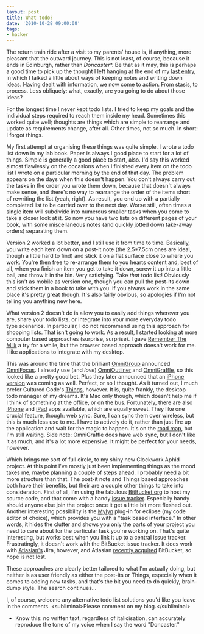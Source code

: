 ```yaml
---
layout: post
title: What todo?
date: '2010-10-28 09:00:08'
tags:
- hacker
---
```


The return train ride after a visit to my parents' house is, if anything, more pleasant that the outward journey. This is not least, of course, because it ends in Edinburgh, rather than _Doncaster_\*. Be that as it may, this is perhaps a good time to pick up the thought I left hanging at the end of my [last entry], in which I talked a little about ways of keeping notes and writing down ideas. Having dealt with information, we now come to action. From stasis, to process. Less obliquely: what, exactly, are you going to do about those ideas?  

[last entry]: http://harveynick.wordpress.com/2010/10/26/the-journey-home/

For the longest time I never kept todo lists. I tried to keep my goals and the individual steps required to reach them inside my head. Sometimes this worked quite well; thoughts are things which are simple to rearrange and update as requirements change, after all. Other times, not so much. In short: I forgot things.  

<!-- More -->

My first attempt at organising these things was quite simple. I wrote a todo list down in my lab book. Paper is always I good place to start for a lot of things. Simple is generally a good place to start, also. I'd say this worked almost flawlessly on the occasions when I finished every item on the todo list I wrote on a particular morning by the end of that day. The problem appears on the days when this doesn't happen. You don't always carry out the tasks in the order you wrote them down, because that doesn't always make sense, and there's no way to rearrange the order of the items short of rewriting the list (yeah, right). As result, you end up with a partially completed list to be carried over to the next day. Worse still, often times a single item will subdivide into numerous smaller tasks when you come to take a closer look at it. So now you have two lists on different pages of your book, with some miscellaneous notes (and quickly jotted down take-away orders) separating them.  

Version 2 worked a lot better, and I still use it from time to time. Basically, you write each item down on a post-it note (the 2.5*7.5cm ones are ideal, though a little hard to find) and stick it on a flat surface close to where you work. You're then free to re-arrange them to you hearts content and, best of all, when you finish an item you get to take it down, screw it up into a little ball, and throw it in the bin. Very satisfying. Take _that_ todo list! Obviously this isn't as mobile as version one, though you can pull the post-its down and stick them in a book to take with you. If you always work in the same place it's pretty great though. It's also fairly obvious, so apologies if I'm not telling you anything new here.  

What version 2 doesn't do is allow you to easily add things wherever you are, share your todo lists, or integrate into your more everyday todo type scenarios. In particular, I do not recommend using this approach for shopping lists. That isn't going to work. As a result, I started looking at more computer based approaches (surprise, surprise). I gave [Remember The Milk] a try for a while, but the browser based approach doesn't work for me. I like applications to integrate with my desktop.

[Remember The Milk]: http://www.rememberthemilk.com/

This was around the time that the brilliant [OmniGroup] announced [OmniFocus]. I already use (and _love_) [OmniOutliner] and [OmniGraffle], so this looked like a pretty good bet. Plus they later announced that an [iPhone version] was coming as well. Perfect, or so I thought. As it turned out, I much prefer Cultured Code's [Things], however. It is, quite frankly, the desktop todo manager of my dreams. It's Mac only though, which doesn't help me if I think of something at the office, or on the bus. Fortunately, there are also [iPhone] and [iPad] apps available, which are equally sweet. They like one crucial feature, though: web sync. Sure, I can sync them over wireless, but this is much less use to me. I have to actively do it, rather than just fire up the application and wait for the magic to happen. It's on the [road map], but I'm still waiting. Side note: OmniGraffle does have web sync, but I don't like it as much, and it's a lot more expensive. It might be perfect for your needs, however.  

[OmniGroup]: http://www.omnigroup.com/
[OmniFocus]: http://www.omnigroup.com/products/omnifocus/
[OmniOutliner]: http://www.omnigroup.com/products/omnioutliner/
[OmniGraffle]: http://www.omnigroup.com/products/omnigraffle/
[iPhone version]: http://www.omnigroup.com/products/omnifocus_for_iphone/
[Things]: http://culturedcode.com/things/
[iPhone]: http://culturedcode.com/things/iphone/
[iPad]: http://culturedcode.com/things/ipad/
[road map]: http://culturedcode.com/status/

Which brings me sort of full circle, to my shiny new Clockwork Aphid project. At this point I've mostly just been implementing things as the mood takes me, maybe planning a couple of steps ahead. I probably need a bit more structure than that. The post-it note and Things based approaches both have their benefits, but their are a couple other things to take into consideration. First of all, I'm using the fabulous [BitBucket.org] to host my source code, and that come with a handy [issue tracker]. Especially handy should anyone else join the project once it get a little bit more fleshed out. Another interesting possibility is the [Mylyn] plug-in for eclipse (my code editor of choice), which provides you with a "task based interface." In other words, it hides the clutter and shows you only the parts of your project you need to care about for the particular task you're working on. That's quite interesting, but works best when you link it up to a central issue tracker. Frustratingly, it doesn't work with the BitBucket issue tracker. It does work with [Atlasian's] Jira, however, and Atlasian [recently acquired] BitBucket, so hope is not lost.  

These approaches are clearly better tailored to what I'm actually doing, but neither is as user friendly as either the post-its or Things, especially when it comes to adding new tasks, and that's the bit you need to do quickly, brain-dump style. The search continues...  

I, of course, welcome any alternative todo list solutions you'd like you leave in the comments. \<subliminal\>Please comment on my blog.\</subliminal\>  

[BitBucket.org]: http://bitbucket.org/
[issue tracker]: http://bitbucket.org/harveynick/clockworkaphidjava/issues?status=new&status=open
[Mylyn]: http://www.eclipse.org/mylyn/
[Atlasian's]: http://www.atlassian.com/
[recently acquired]: http://blog.bitbucket.org/2010/09/29/bitbucket-joins-atlassian/

* Know this: no written text, regardless of italicisation, can accurately reproduce the tone of my voice when I say the word "Doncaster." 
